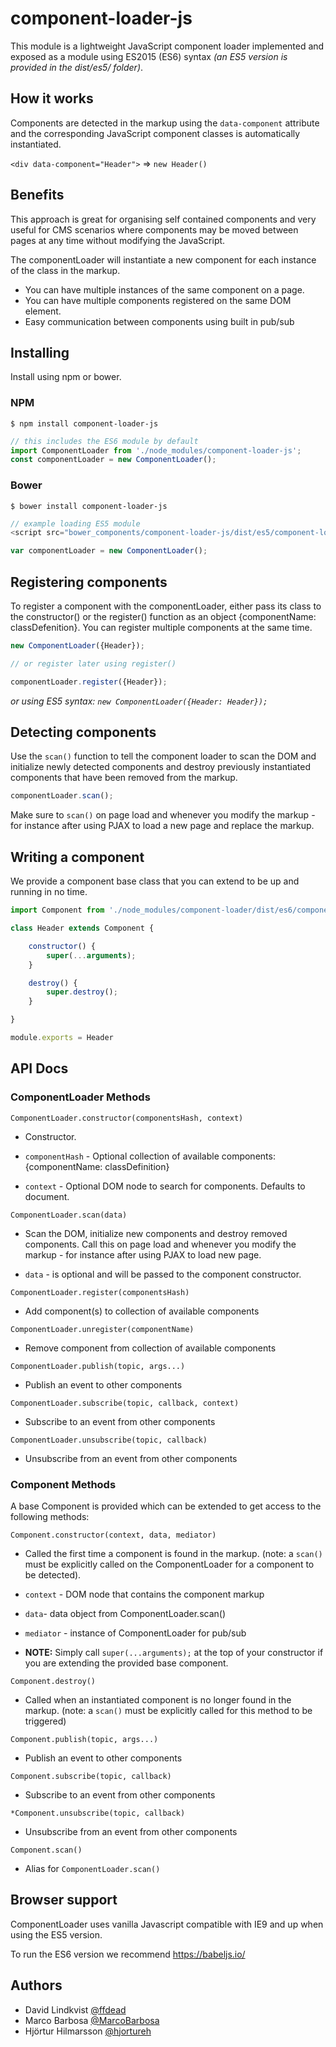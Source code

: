 # component-loader-js

This module is a lightweight JavaScript component loader implemented and exposed as a module using ES2015 (ES6) syntax _(an ES5 version is provided in the dist/es5/ folder)_.


## How it works
Components are detected in the markup using the `data-component` attribute and the corresponding JavaScript component classes is automatically instantiated.

`<div data-component="Header">` => `new Header()`


## Benefits
This approach is great for organising self contained components and very useful for CMS scenarios where components may be moved between pages at any time without modifying the JavaScript.

The componentLoader will instantiate a new component for each instance of the class in the markup.

* You can have multiple instances of the same component on a page.
* You can  have multiple components registered on the same DOM element.
* Easy communication between components using built in pub/sub



## Installing
Install using npm or bower.

### NPM
`$ npm install component-loader-js`

```JavaScript
// this includes the ES6 module by default
import ComponentLoader from './node_modules/component-loader-js';
const componentLoader = new ComponentLoader();
```

### Bower
`$ bower install component-loader-js`

```JavaScript
// example loading ES5 module
<script src="bower_components/component-loader-js/dist/es5/component-loader.min.js"></script>
```

```JavaScript
var componentLoader = new ComponentLoader();
```


## Registering components
 
To register a component with the componentLoader, either pass its class to the constructor() or the register() function as an object {componentName: classDefenition}. You can register multiple components at the same time.
 
```JavaScript
new ComponentLoader({Header}); 

// or register later using register()

componentLoader.register({Header});
```

_or using ES5 syntax: ```new ComponentLoader({Header: Header});```_


## Detecting components
Use the `scan()` function to tell the component loader to scan the DOM and initialize newly detected components and destroy previously instantiated components that have been removed from the markup. 

```JavaScript
componentLoader.scan();
```

Make sure to `scan()` on page load and whenever you modify the markup - for instance after using PJAX to load a new page and replace the markup.



## Writing a component
We provide a component base class that you can extend to be up and running in no time.

```JavaScript
import Component from './node_modules/component-loader/dist/es6/component';

class Header extends Component {

	constructor() {
		super(...arguments);
	}

	destroy() {
		super.destroy();
	}

}

module.exports = Header
```



## API Docs

### ComponentLoader Methods

`ComponentLoader.constructor(componentsHash, context)`
- Constructor. 

- `componentHash` - Optional collection of available components: {componentName: classDefinition}
- `context` - Optional DOM node to search for components. Defaults to document.


`ComponentLoader.scan(data)` 
- Scan the DOM, initialize new components and destroy removed components. Call this on page load and whenever you modify the markup - for instance after using PJAX to load new page.

- `data` - is optional and will be passed to the component constructor.

`ComponentLoader.register(componentsHash)`
- Add component(s) to collection of available components

`ComponentLoader.unregister(componentName)`
- Remove component from collection of available components

`ComponentLoader.publish(topic, args...)`
- Publish an event to other components

`ComponentLoader.subscribe(topic, callback, context)`
- Subscribe to an event from other components

`ComponentLoader.unsubscribe(topic, callback)`
- Unsubscribe from an event from other components



### Component Methods

A base Component is provided which can be extended to get access to the following methods:

`Component.constructor(context, data, mediator)`
- Called the first time a component is found in the markup. (note: a `scan()` must be explicitly called on the ComponentLoader for a component to be detected). 

- `context` - DOM node that contains the component markup
- `data`- data object from ComponentLoader.scan()
- `mediator` - instance of ComponentLoader for pub/sub
- **NOTE:** Simply call `super(...arguments);` at the top of your constructor if you are extending the provided base component.


`Component.destroy()`
- Called when an instantiated component is no longer found in the markup. (note: a `scan()` must be explicitly called for this method to be triggered)

`Component.publish(topic, args...)`
- Publish an event to other components

`Component.subscribe(topic, callback)`
- Subscribe to an event from other components

`*Component.unsubscribe(topic, callback)`
- Unsubscribe from an event from other components

`Component.scan()`
- Alias for `ComponentLoader.scan()`



## Browser support
ComponentLoader uses vanilla Javascript compatible with IE9 and up when using the ES5 version.

To run the ES6 version we recommend https://babeljs.io/


## Authors
- David Lindkvist [@ffdead](https://twitter.com/ffdead)
- Marco Barbosa [@MarcoBarbosa](https://twitter.com/MarcoBarbosa)
- Hjörtur Hilmarsson [@hjortureh](https://twitter.com/hjortureh)